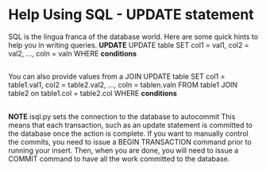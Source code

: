 # Help Using SQL - UPDATE statement
SQL is the lingua franca of the database world.  Here are some quick hints to help you in writing queries.
**UPDATE**
UPDATE table
SET col1 = val1, col2 = val2, ..., coln = valn
WHERE **conditions**
##
You can also provide values from a JOIN
UPDATE table
SET col1 = table1.val1, col2 = table2.val2, ..., coln = tablen.valn
FROM table1
JOIN table2 on table1.col = table2.col
WHERE **conditions**
##
**NOTE** isql.py sets the connection to the database to autocommit
This means that each transaction, such as an update statement is 
committed to the database once the action is complete.  If you want
to manually control the commits, you need to issue a BEGIN TRANSACTION 
command prior to running your insert.  Then, when you are done, you
will need to issue a COMMIT command to have all the work committed to 
the database.
##

